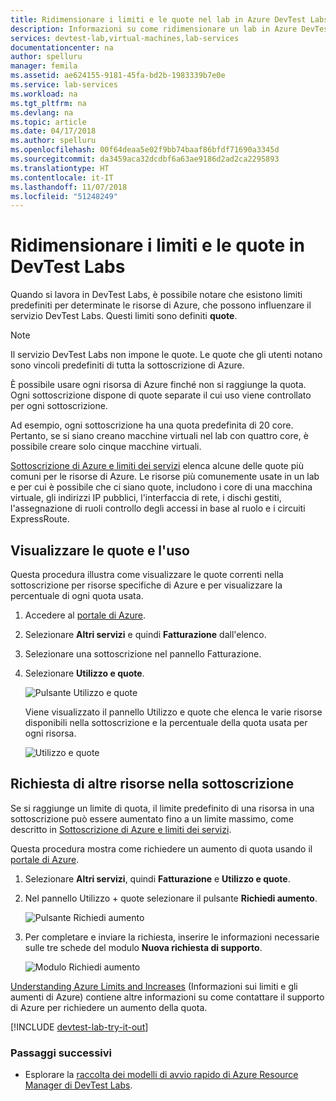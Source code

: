 ```yaml
---
title: Ridimensionare i limiti e le quote nel lab in Azure DevTest Labs | Microsoft Docs
description: Informazioni su come ridimensionare un lab in Azure DevTest Labs
services: devtest-lab,virtual-machines,lab-services
documentationcenter: na
author: spelluru
manager: femila
ms.assetid: ae624155-9181-45fa-bd2b-1983339b7e0e
ms.service: lab-services
ms.workload: na
ms.tgt_pltfrm: na
ms.devlang: na
ms.topic: article
ms.date: 04/17/2018
ms.author: spelluru
ms.openlocfilehash: 00f64deaa5e02f9bb74baaf86bfdf71690a3345d
ms.sourcegitcommit: da3459aca32dcdbf6a63ae9186d2ad2ca2295893
ms.translationtype: HT
ms.contentlocale: it-IT
ms.lasthandoff: 11/07/2018
ms.locfileid: "51248249"
---
```

# <a name="scale-quotas-and-limits-in-devtest-labs"></a>Ridimensionare i limiti e le quote in DevTest Labs
Quando si lavora in DevTest Labs, è possibile notare che esistono limiti predefiniti per determinate le risorse di Azure, che possono influenzare il servizio DevTest Labs. Questi limiti sono definiti **quote**.

> [!NOTE]
> Il servizio DevTest Labs non impone le quote. Le quote che gli utenti notano sono vincoli predefiniti di tutta la sottoscrizione di Azure.

È possibile usare ogni risorsa di Azure finché non si raggiunge la quota. Ogni sottoscrizione dispone di quote separate il cui uso viene controllato per ogni sottoscrizione.

Ad esempio, ogni sottoscrizione ha una quota predefinita di 20 core. Pertanto, se si siano creano macchine virtuali nel lab con quattro core, è possibile creare solo cinque macchine virtuali. 

[Sottoscrizione di Azure e limiti dei servizi](https://docs.microsoft.com/azure/azure-subscription-service-limits) elenca alcune delle quote più comuni per le risorse di Azure. Le risorse più comunemente usate in un lab e per cui è possibile che ci siano quote, includono i core di una macchina virtuale, gli indirizzi IP pubblici, l'interfaccia di rete, i dischi gestiti, l'assegnazione di ruoli controllo degli accessi in base al ruolo e i circuiti ExpressRoute.

## <a name="view-your-usage-and-quotas"></a>Visualizzare le quote e l'uso
Questa procedura illustra come visualizzare le quote correnti nella sottoscrizione per risorse specifiche di Azure e per visualizzare la percentuale di ogni quota usata.

1. Accedere al [portale di Azure](https://go.microsoft.com/fwlink/p/?LinkID=525040).
1. Selezionare **Altri servizi** e quindi **Fatturazione** dall'elenco.
1. Selezionare una sottoscrizione nel pannello Fatturazione.
4. Selezionare **Utilizzo e quote**.

   ![Pulsante Utilizzo e quote](./media/devtest-lab-scale-lab/devtestlab-usage-and-quotas.png)

   Viene visualizzato il pannello Utilizzo e quote che elenca le varie risorse disponibili nella sottoscrizione e la percentuale della quota usata per ogni risorsa.

   ![Utilizzo e quote](./media/devtest-lab-scale-lab/devtestlab-view-quotas.png)

## <a name="requesting-more-resources-in-your-subscription"></a>Richiesta di altre risorse nella sottoscrizione
Se si raggiunge un limite di quota, il limite predefinito di una risorsa in una sottoscrizione può essere aumentato fino a un limite massimo, come descritto in [Sottoscrizione di Azure e limiti dei servizi](https://docs.microsoft.com/azure/azure-subscription-service-limits).

Questa procedura mostra come richiedere un aumento di quota usando il [portale di Azure](https://go.microsoft.com/fwlink/p/?LinkID=525040).

1. Selezionare **Altri servizi**, quindi **Fatturazione** e **Utilizzo e quote**.
1. Nel pannello Utilizzo + quote selezionare il pulsante **Richiedi aumento**.

   ![Pulsante Richiedi aumento](./media/devtest-lab-scale-lab/devtestlab-request-increase.png)

1. Per completare e inviare la richiesta, inserire le informazioni necessarie sulle tre schede del modulo **Nuova richiesta di supporto**.

   ![Modulo Richiedi aumento](./media/devtest-lab-scale-lab/devtestlab-support-form.png)

[Understanding Azure Limits and Increases](https://azure.microsoft.com/blog/azure-limits-quotas-increase-requests/) (Informazioni sui limiti e gli aumenti di Azure) contiene altre informazioni su come contattare il supporto di Azure per richiedere un aumento della quota.



[!INCLUDE [devtest-lab-try-it-out](../../includes/devtest-lab-try-it-out.md)]

### <a name="next-steps"></a>Passaggi successivi
* Esplorare la [raccolta dei modelli di avvio rapido di Azure Resource Manager di DevTest Labs](https://github.com/Azure/azure-devtestlab/tree/master/Samples).
